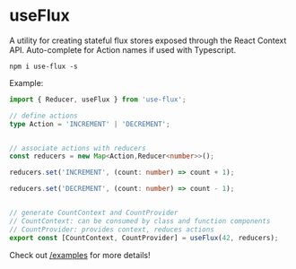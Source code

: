 # useFlux

A utility for creating stateful flux stores exposed through the React Context API. Auto-complete for Action names if used with Typescript.

`npm i use-flux -s`

Example:
```typescript
import { Reducer, useFlux } from 'use-flux';

// define actions
type Action = 'INCREMENT' | 'DECREMENT';


// associate actions with reducers
const reducers = new Map<Action,Reducer<number>>();

reducers.set('INCREMENT', (count: number) => count + 1);

reducers.set('DECREMENT', (count: number) => count - 1);


// generate CountContext and CountProvider
// CountContext: can be consumed by class and function components
// CountProvider: provides context, reduces actions
export const [CountContext, CountProvider] = useFlux(42, reducers);
```

Check out [/examples](https://github.com/spencerudnick/use-flux/tree/master/examples) for more details!
